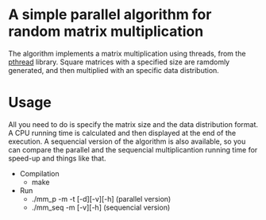 # A simple parallel algorithm for random matrix multiplication

The algorithm implements a matrix multiplication using threads, from the [pthread](https://computing.llnl.gov/tutorials/pthreads/) library. Square matrices with a specified size are ramdomly generated, and then multiplied with an specific data distribution.

# Usage

All you need to do is specify the matrix size and the data distribution format. A CPU running time is calculated and then displayed at the end of the execution. A sequencial version of the algorithm is also available, so you can compare the parallel and the sequencial multiplicantion running time for speed-up and things like that.

- Compilation
  - make
- Run
  - ./mm_p -m -t [-d][-v][-h] (parallel version)
  - ./mm_seq -m [-v][-h] (sequencial version)
